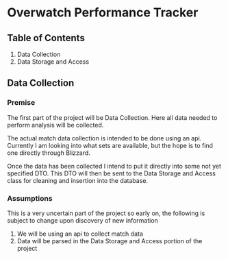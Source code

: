 # Overwatch Performance Tracker

## Table of Contents

1. Data Collection
2. Data Storage and Access

## Data Collection

### Premise

The first part of the project will be Data Collection. Here all data needed to perform analysis will be collected.

The actual match data collection is intended to be done using an api. Currently I am looking into what sets are available, but the hope is to find one directly through Blizzard.

Once the data has been collected I intend to put it directly into some not yet specified DTO. This DTO will then be sent to the Data Storage and Access class for cleaning and insertion into the database.

### Assumptions

This is a very uncertain part of the project so early on, the following is subject to change upon discovery of new information

1. We will be using an api to collect match data
2. Data will be parsed in the Data Storage and Access portion of the project
